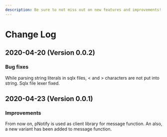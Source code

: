 ```yaml
---
description: Be sure to not miss out on new features and improvements!
---
```


# Change Log

## 2020-04-20 \(Version 0.0.2\)

### Bug fixes

While parsing string literals in sqlx files, &lt; and &gt; characters are not put into string. Sqlx file lexer fixed.

## 2020-04-23 \(Version 0.0.1\)

### Improvements

From now on, pNotify is used as client library for message function. An also, a new variant has been added to message function.

